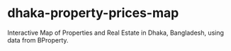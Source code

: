 # dhaka-property-prices-map
Interactive Map of Properties and Real Estate in Dhaka, Bangladesh, using data from BProperty.
